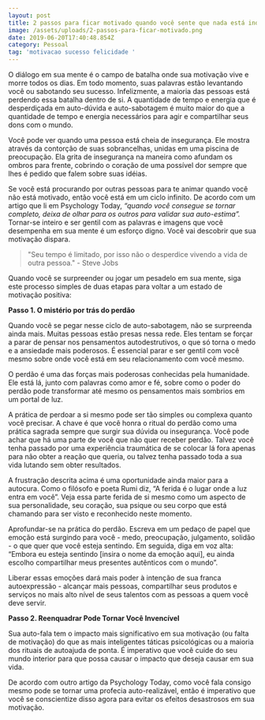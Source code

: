```yaml
---
layout: post
title: 2 passos para ficar motivado quando você sente que nada está indo bem
image: /assets/uploads/2-passos-para-ficar-motivado.png
date: 2019-06-20T17:40:48.854Z
category: Pessoal
tag: 'motivacao sucesso felicidade '
---
```

O diálogo em sua mente é o campo de batalha onde sua motivação vive e morre todos os dias. Em todo momento, suas palavras estão levantando você ou sabotando seu sucesso. Infelizmente, a maioria das pessoas está perdendo essa batalha dentro de si. A quantidade de tempo e energia que é desperdiçada em auto-dúvida e auto-sabotagem é muito maior do que a quantidade de tempo e energia necessários para agir e compartilhar seus dons com o mundo.

Você pode ver quando uma pessoa está cheia de insegurança. Ele mostra através da contorção de suas sobrancelhas, unidas em uma piscina de preocupação. Ela grita de insegurança na maneira como afundam os ombros para frente, cobrindo o coração de uma possível dor sempre que lhes é pedido que falem sobre suas idéias.



Se você está procurando por outras pessoas para te animar quando você não está motivado, então você está em um ciclo infinito. De acordo com um artigo que li em Psychology Today, _“quando você consegue se tornar completo, deixa de olhar para os outros para validar sua auto-estima”._ Tornar-se inteiro e ser gentil com as palavras e imagens que você desempenha em sua mente é um esforço digno. Você vai descobrir que sua motivação dispara.

> "Seu tempo é limitado, por isso não o desperdice vivendo a vida de outra pessoa." - Steve Jobs

Quando você se surpreender ou jogar um pesadelo em sua mente, siga este processo simples de duas etapas para voltar a um estado de motivação positiva:



**Passo 1. O mistério por trás do perdão**

Quando você se pegar nesse ciclo de auto-sabotagem, não se surpreenda ainda mais. Muitas pessoas estão presas nessa rede. Eles tentam se forçar a parar de pensar nos pensamentos autodestrutivos, o que só torna o medo e a ansiedade mais poderosos. É essencial parar e ser gentil com você mesmo sobre onde você está em seu relacionamento com você mesmo.

O perdão é uma das forças mais poderosas conhecidas pela humanidade. Ele está lá, junto com palavras como amor e fé, sobre como o poder do perdão pode transformar até mesmo os pensamentos mais sombrios em um portal de luz.



A prática de perdoar a si mesmo pode ser tão simples ou complexa quanto você precisar. A chave é que você honra o ritual do perdão como uma prática sagrada sempre que surgir sua dúvida ou insegurança. Você pode achar que há uma parte de você que não quer receber perdão. Talvez você tenha passado por uma experiência traumática de se colocar lá fora apenas para não obter a reação que queria, ou talvez tenha passado toda a sua vida lutando sem obter resultados.

A frustração descrita acima é uma oportunidade ainda maior para a autocura. Como o filósofo e poeta Rumi diz, “A ferida é o lugar onde a luz entra em você”. Veja essa parte ferida de si mesmo como um aspecto de sua personalidade, seu coração, sua psique ou seu corpo que está chamando para ser visto e reconhecido neste momento.

Aprofundar-se na prática do perdão. Escreva em um pedaço de papel que emoção está surgindo para você - medo, preocupação, julgamento, solidão - o que quer que você esteja sentindo. Em seguida, diga em voz alta: “Embora eu esteja sentindo \[insira o nome da emoção aqui], eu ainda escolho compartilhar meus presentes autênticos com o mundo”.

Liberar essas emoções dará mais poder à intenção de sua franca autoexpressão - alcançar mais pessoas, compartilhar seus produtos e serviços no mais alto nível de seus talentos com as pessoas a quem você deve servir.





**Passo 2. Reenquadrar Pode Tornar Você Invencível**

Sua auto-fala tem o impacto mais significativo em sua motivação (ou falta de motivação) do que as mais inteligentes táticas psicológicas ou a maioria dos rituais de autoajuda de ponta. É imperativo que você cuide do seu mundo interior para que possa causar o impacto que deseja causar em sua vida.



De acordo com outro artigo da Psychology Today, como você fala consigo mesmo pode se tornar uma profecia auto-realizável, então é imperativo que você se conscientize disso agora para evitar os efeitos desastrosos em sua motivação.
